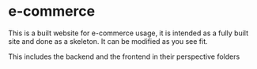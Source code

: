 # e-commerce

This is a built website for e-commerce usage, it is intended as a fully built site and done as a skeleton. It can be modified as you see fit.

This includes the backend and the frontend in their perspective folders
